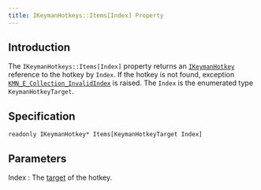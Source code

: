 ```yaml
---
title: IKeymanHotkeys::Items[Index] Property
---
```


## Introduction

The `IKeymanHotkeys::Items[Index]` property returns an
[`IKeymanHotkey`](../IKeymanHotkey) reference to the hotkey by `Index`.
If the hotkey is not found, exception
[`KMN_E_Collection_InvalidIndex`](../IKeymanError/ErrorCode) is raised.
The `Index` is the enumerated type `KeymanHotkeyTarget`.

## Specification

``` clike
readonly IKeymanHotkey* Items[KeymanHotkeyTarget Index]
```

## Parameters

Index
:   The [target](../IKeymanHotkey/Target) of the hotkey.
